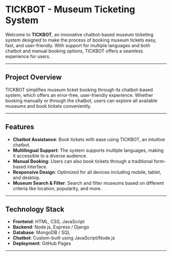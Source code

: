 # TICKBOT - Museum Ticketing System

Welcome to **TICKBOT**, an innovative chatbot-based museum ticketing system designed to make the process of booking museum tickets easy, fast, and user-friendly. With support for multiple languages and both chatbot and manual booking options, TICKBOT offers a seamless experience for users.

---

## Project Overview

TICKBOT simplifies museum ticket booking through its chatbot-based system, which offers an error-free, user-friendly experience. Whether booking manually or through the chatbot, users can explore all available museums and book tickets conveniently.

---

## Features

- **Chatbot Assistance**: Book tickets with ease using TICKBOT, an intuitive chatbot.
- **Multilingual Support**: The system supports multiple languages, making it accessible to a diverse audience.
- **Manual Booking**: Users can also book tickets through a traditional form-based interface.
- **Responsive Design**: Optimized for all devices including mobile, tablet, and desktop.
- **Museum Search & Filter**: Search and filter museums based on different criteria like location, popularity, and more.

---

## Technology Stack

- **Frontend**: HTML, CSS, JavaScript
- **Backend**: Node.js, Express / Django
- **Database**: MongoDB / SQL
- **Chatbot**: Custom-built using JavaScript/Node.js
- **Deployment**: GitHub Pages

---
